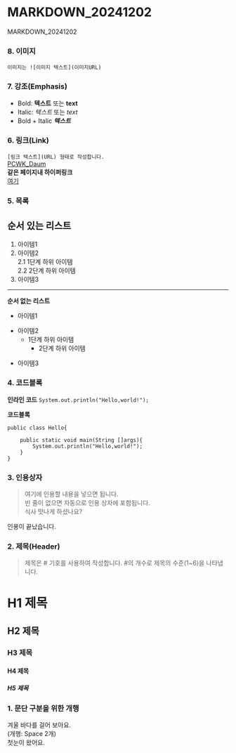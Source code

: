 # MARKDOWN_20241202
MARKDOWN_20241202

### 8. 이미지
`이미지는 ![이미지 텍스트](이미지URL)`  

### 7. 강조(Emphasis)
- Bold: **텍스트** 또는 __text__  
- Italic: *텍스트* 또는 _text_
- Bold + Italic ***텍스트***
  
### 6. 링크(Link)
`[링크 텍스트](URL) 형태로 작성합니다.`   
[PCWK_Daum](https://cafe.daum.net/pcwk)  
**같은 페이지내 하이퍼링크**  
[여기](#4-코드블록)  

### 5. 목록

**순서 있는 리스트**
---
1. 아이템1  
2. 아이템2  
   2.1 1단계 하위 아이템  
   2.2 2단계 하위 아이템  
3. 아이템3  
***

**순서 없는 리스트**
- 아이템1  
+ 아이템2  
  - 1단계 하위 아이템  
    * 2단계 하위 아이템  
* 아이템3


### 4. 코드블록
**인라인 코드**
`System.out.println("Hello,world!");`


**코드블록**
```
public class Hello{

	public static void main(String []args){
		System.out.println("Hello,world!");
	}
}
```


### 3. 인용상자
>여기에 인용할 내용을 넣으면 됩니다.  
>빈 줄이 없으면 자동으로 인용 상자에 포함됩니다.  
식사 맛나게 하셨나요?  

인용이 끝났습니다.

### 2. 제목(Header)
>제목은 # 기호를 사용하여 작성합니다. #의 개수로 제목의 수준(1~6)을 나타냅니다.

# H1 제목
## H2 제목
### H3 제목
#### H4 제목
##### H5 제목

### 1. 문단 구분을 위한 개행
겨울 바다를 걸어 보아요.  
(개행: Space 2개)  
첫눈이 왔어요.  
